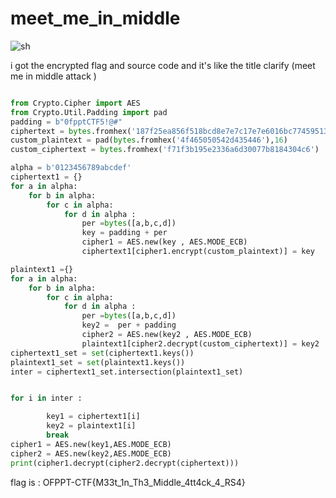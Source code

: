 # meet_me_in_middle


![sh](https://user-images.githubusercontent.com/75040566/160281114-312530e9-eb12-4456-a67f-28918c6fa52a.png)

i got the encrypted flag and source code and it's like the title clarify (meet me in middle attack )

```python

from Crypto.Cipher import AES
from Crypto.Util.Padding import pad
padding = b"0fpptCTF5!@#"
ciphertext = bytes.fromhex('187f25ea856f518bcd8e7e7c17e7e6016bc77459513740e6792c84d07b465ea9cee6609881421eb4ae1606792a2d8859')
custom_plaintext = pad(bytes.fromhex('4f465050542d435446'),16)
custom_ciphertext = bytes.fromhex('f71f3b195e2336a6d30077b8184304c6')

alpha = b'0123456789abcdef'
ciphertext1 = {}
for a in alpha:
    for b in alpha:
        for c in alpha:
            for d in alpha :
                per =bytes([a,b,c,d])
                key = padding + per
                cipher1 = AES.new(key , AES.MODE_ECB)
                ciphertext1[cipher1.encrypt(custom_plaintext)] = key

plaintext1 ={}
for a in alpha:
    for b in alpha:
        for c in alpha:
            for d in alpha :
                per =bytes([a,b,c,d])
                key2 =  per + padding
                cipher2 = AES.new(key2 , AES.MODE_ECB)
                plaintext1[cipher2.decrypt(custom_ciphertext)] = key2
ciphertext1_set = set(ciphertext1.keys())
plaintext1_set = set(plaintext1.keys())
inter = ciphertext1_set.intersection(plaintext1_set)


for i in inter :

        key1 = ciphertext1[i]
        key2 = plaintext1[i]
        break
cipher1 = AES.new(key1,AES.MODE_ECB)
cipher2 = AES.new(key2,AES.MODE_ECB)
print(cipher1.decrypt(cipher2.decrypt(ciphertext)))


```

flag is : OFPPT-CTF{M33t_1n_Th3_Middle_4tt4ck_4_RS4}
